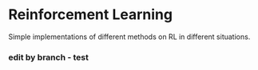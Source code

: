 # Reinforcement Learning
Simple implementations of different methods on RL in different situations.

### edit by branch - test
